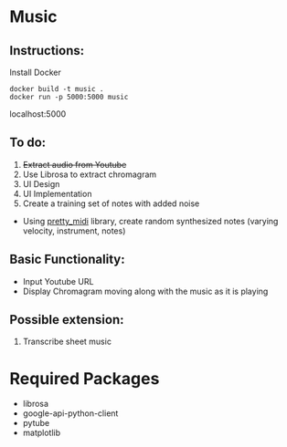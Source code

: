 # Music

## Instructions:
Install Docker
```
docker build -t music .
docker run -p 5000:5000 music
```
localhost:5000

## To do:
1. ~~Extract audio from Youtube~~
1. Use Librosa to extract chromagram
1. UI Design
1. UI Implementation
1. Create a training set of notes with added noise
  * Using [pretty_midi](https://github.com/craffel/pretty-midi) library, create random synthesized notes (varying velocity, instrument, notes)

## Basic Functionality:
* Input Youtube URL
* Display Chromagram moving along with the music as it is playing

## Possible extension:
1. Transcribe sheet music

# Required Packages
* librosa
* google-api-python-client
* pytube
* matplotlib
